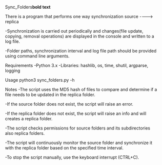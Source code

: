 Sync_Folders**bold text**

There is a program that performs one way synchronization source ----> replica

-Synchronization is carried out periodically and changes(file update, copying, removal operations) are displayed in the console and written to a log file.

-Folder paths, synchronization interval and log file path should be provided using command line arguments.

Requirements
-Python 3.x
-Libraries: hashlib, os, time, shutil, argparse, logging 

Usage
python3 sync_folders.py -h

Notes
-The script uses the MD5 hash of files to compare and determine if a file needs to be updated in the replica folder.

-If the source folder does not exist, the script will raise an error.

-If the replica folder does not exist, the script will raise an info and will creates a replica folder.

-The script checks permissions for source folders and its subdirectories also replica folders.

-The script will continuously monitor the source folder and synchronize it with the replica folder based on the specified time interval.

-To stop the script manually, use the keyboard interrupt (CTRL+C).

